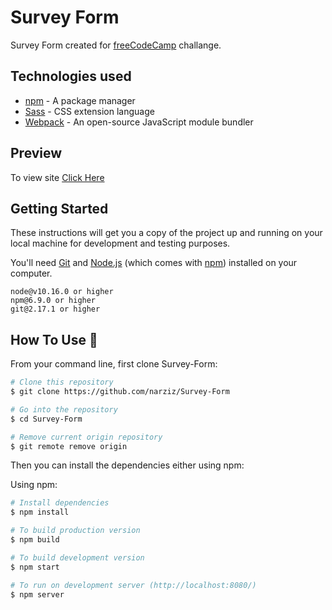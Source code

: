 # Survey Form
Survey Form created for [freeCodeCamp](freecodecamp.org) challange.

## Technologies used
* [npm](https://docs.npmjs.com/) - A package manager
* [Sass](https://sass-lang.com/documentation) - CSS extension language
* [Webpack](https://webpack.js.org/concepts/) - An open-source JavaScript module bundler

## Preview
To view site [Click Here](https://survey-form.narziz.vercel.app/)

## Getting Started

These instructions will get you a copy of the project up and running on your local machine for development and testing purposes. 

You'll need [Git](https://git-scm.com) and [Node.js](https://nodejs.org/en/download/) (which comes with [npm](http://npmjs.com)) installed on your computer.

```
node@v10.16.0 or higher
npm@6.9.0 or higher
git@2.17.1 or higher
```

## How To Use 🔧

From your command line, first clone Survey-Form:

```bash
# Clone this repository
$ git clone https://github.com/narziz/Survey-Form

# Go into the repository
$ cd Survey-Form

# Remove current origin repository
$ git remote remove origin
```

Then you can install the dependencies either using npm:

Using npm:
```bash
# Install dependencies
$ npm install

# To build production version
$ npm build

# To build development version
$ npm start

# To run on development server (http://localhost:8080/)
$ npm server
```
